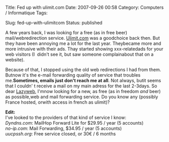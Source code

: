 Title: Fed up with ulimit.com
Date: 2007-09-26 00:58
Category: Computers / Informatique
Tags:

Slug: fed-up-with-ulimitcom
Status: published

A few years back, I was looking for a free (as in free beer) mail/webredirection service. [Ulimit.com](\%22http://www.ulimit.com/\%22) was a goodchoice back then. But they have been annoying me a lot for the last year. Theybecame more and more intrusive with their ads. Thay started showing xxx-relatedads for your web visitors (I  didn't see it, but saw someone complainabout that on a website).  
  
Because of that, I stopped using the old web redirections I had from them. Butnow it's the e-mail forwarding quality of service that troubles me.**Sometimes, emails just don't reach me at all**. Not always, butit seems that I couldn' t receive a mail on my main adress for the last 2-3days. So dear [Lazyweb](\%22http://en.wikipedia.org/wiki/LazyWeb\%22), I'mnow looking for a new, as free (as in freedom *and* beer) as possible,web and mail forwarding service. Do you know any (possibly France hosted, orwith access in french as ulimit)?  
  
**Edit:**  
I've looked to the providers of that kind of service I know:  
*Dyndns.com*: MailHop Forward Lite for \$29.95 / year (5 accounts)  
*no-ip.com*: Mail Forwarding, \$34.95 / year (5 accounts)  
*uucpssh.org*: Free service closed, or 30€ / 6 months
